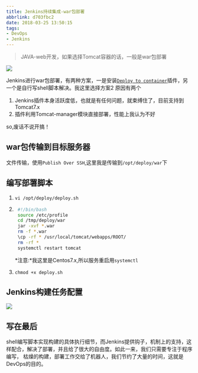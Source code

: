 ```yaml
---
title: Jenkins持续集成-war包部署
abbrlink: d703fbc2
date: 2018-03-25 13:50:15
tags:
- DevOps
- Jenkins
---
```

> JAVA-web开发，如果选择Tomcat容器的话，一般是war包部署

![](//static.1991421.cn/blog/2018-03-25-061434.jpg)

Jenkins进行war包部署，有两种方案，一是安装[`Deploy to container`](https://plugins.jenkins.io/deploy)插件，另一个是自行写shell脚本解决。我这里选择方案2
原因有两个
1. Jenkins插件本身活跃度低，也就是有任何问题，就束缚住了，目前支持到Tomcat7.x
2. 插件利用Tomcat-manager模块直接部署，性能上我认为不好

so,废话不说开搞！

## war包传输到目标服务器

文件传输，使用`Publish Over SSH`,这里我是传输到`/opt/deploy/war`下

## 编写部署脚本

1. `vi /opt/deploy/deploy.sh`

2. ```bash
    #!/bin/bash
    source /etc/profile
    cd /tmp/deploy/war
    jar -xvf *.war
    rm -f *.war
    \cp -rf * /usr/local/tomcat/webapps/ROOT/
    rm -rf *
    systemctl restart tomcat

    ```
    *注意:*我这里是Centos7.x,所以服务重启用`systemctl`

3. `chmod +x deploy.sh`


## Jenkins构建任务配置

![](//static.1991421.cn/blog/2018-05-25-035825.png)

## 写在最后
shell编写脚本实现构建的具体执行细节，而Jenkins提供钩子，机制上的支持，这样配合，解决了部署，并且给了很大的自由度。如此一来，我们只需要专注于程序编写，
枯燥的构建，部署工作交给了机器人，我们节约了大量的时间，这就是DevOps的目的。

